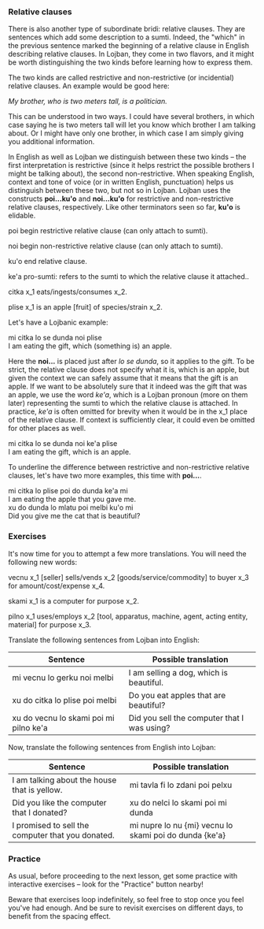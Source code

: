 ### Relative clauses

<!-- TODO: double-check the position of all the "ku" -->

There is also another type of subordinate bridi: relative clauses.
They are sentences which add some description to a sumti.
Indeed, the "which" in the previous sentence marked the beginning of a relative clause in English describing relative clauses.
In Lojban, they come in two flavors, and it might be worth distinguishing the two kinds before learning how to express them.

The two kinds are called restrictive and non-restrictive (or incidential) relative clauses.
An example would be good here:

<span class="hspace"  />_My brother, who is two meters tall, is a politician._

This can be understood in two ways.
I could have several brothers, in which case saying he is two meters tall will let you know which brother I am talking about.
Or I might have only one brother, in which case I am simply giving you additional information.

In English as well as Lojban we distinguish between these two kinds &ndash; the first interpretation is restrictive (since it helps restrict the possible brothers I might be talking about), the second non-restrictive.
When speaking English, context and tone of voice (or in written English, punctuation) helps us distinguish between these two, but not so in Lojban.
Lojban uses the constructs **poi...ku'o** and **noi...ku'o** for restrictive and non-restrictive relative clauses, respectively. Like other terminators seen so far, **ku'o** is elidable.

<span class="definition-head">poi</span> begin restrictive relative clause (can only attach to sumti).

<span class="definition-head">noi</span> begin non-restrictive relative clause (can only attach to sumti).

<span class="definition-head">ku'o</span> end relative clause.

<span class="definition-head">ke'a</span> pro-sumti: refers to the sumti to which the relative clause it attached..

<span class="definition-head">citka</span> x_1 eats/ingests/consumes x_2.

<span class="definition-head">plise</span> x_1 is an apple [fruit] of species/strain x_2.

Let's have a Lojbanic example:

<div class="translation-source">
mi citka lo se dunda noi plise
</div>
<div class="translation-target">
I am eating the gift, which (something is) an apple.
</div>

Here the **noi...** is placed just after _lo se dunda_, so it applies to the gift.
To be strict, the relative clause does not specify what it is, which is an apple, but given the context we can safely assume that it means that the gift is an apple.
If we want to be absolutely sure that it indeed was the gift that was an apple, we use the word _ke'a_, which is a Lojban pronoun (more on them later) representing the sumti to which the relative clause is attached.
In practice, _ke'a_ is often omitted for brevity when it would be in the x_1 place of the relative clause.
If context is sufficiently clear, it could even be omitted for other places as well.

<div class="translation-source">
mi citka lo se dunda noi ke'a plise
</div>
<div class="translation-target">
I am eating the gift, which is an apple.
</div>

To underline the difference between restrictive and non-restrictive relative clauses, let's have two more examples, this time with **poi...**.

<div class="translation-source">
mi citka lo plise poi do dunda ke'a mi
</div>
<div class="translation-target">
I am eating the apple that you gave me.
</div>

<div class="translation-source">
xu do dunda lo mlatu poi melbi ku'o mi
</div>
<div class="translation-target">
Did you give me the cat that is beautiful?
</div>

<!--
|Original sentence|Simplified sentence|Possible translation|
|-----------------|-------------------|-----------|
|mi citka lo se dunda ku noi plise ku'o|mi citka lo se dunda noi plise|I am eating the gift, which is an apple.|
|mi citka lo plise ku poi do dunda ke'a mi ku'o|mi citka lo plise poi do dunda ke'a mi|I am eating the apple that you gave me.|
|xu do dunda lo mlatu ku poi melbi ku'o mi|xu do dunda lo mlatu poi melbi ku'o mi|Did you give me the cat that is beautiful?|
-->

### Exercises

It's now time for you to attempt a few more translations.
You will need the following new words:

<span class="definition-head">vecnu</span> x_1 [seller] sells/vends x_2 [goods/service/commodity] to buyer x_3 for amount/cost/expense x_4.

<span class="definition-head">skami</span> x_1 is a computer for purpose x_2.

<span class="definition-head">pilno</span> x_1 uses/employs x_2 [tool, apparatus, machine, agent, acting entity, material] for purpose x_3.

Translate the following sentences from Lojban into English:

|Sentence|Possible translation|
|--------|-----------|
|mi vecnu lo gerku noi melbi|<span class="spoiler-answer">I am selling a dog, which is beautiful.</span>|
|xu do citka lo plise poi melbi|<span class="spoiler-answer">Do you eat apples that are beautiful?</span>|
|xu do vecnu lo skami poi mi pilno ke'a|<span class="spoiler-answer">Did you sell the computer that I was using?</span>|

Now, translate the following sentences from English into Lojban:

|Sentence|Possible translation|
|--------|-----------|
|I am talking about the house that is yellow.|<span class="spoiler-answer">mi tavla fi lo zdani poi pelxu</span>|
|Did you like the computer that I donated?|<span class="spoiler-answer">xu do nelci lo skami poi mi dunda</span>|
|I promised to sell the computer that you donated.|<span class="spoiler-answer">mi nupre lo nu {mi} vecnu lo skami poi do dunda {ke'a}</span>|

### Practice

As usual, before proceeding to the next lesson, get some practice with interactive exercises &ndash; look for the "Practice" button nearby!

Beware that exercises loop indefinitely, so feel free to stop once you feel you've had enough.
And be sure to revisit exercises on different days, to benefit from the spacing effect.
